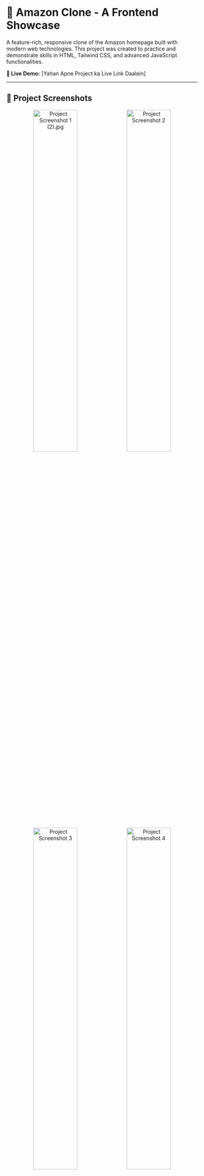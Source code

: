 # 🚀 Amazon Clone - A Frontend Showcase

A feature-rich, responsive clone of the Amazon homepage built with modern web technologies. This project was created to practice and demonstrate skills in HTML, Tailwind CSS, and advanced JavaScript functionalities.

**🔴 Live Demo:** [Yahan Apne Project ka Live Link Daalein]

---

## 📸 Project Screenshots

<p align="center">
  <img src="./images/Screenshot 1 (2).jpg" alt="Project Screenshot 1 (2).jpg" width="48%"/>
  <img src="./images/screenshot 2.jpg" alt="Project Screenshot 2" width="48%"/> 
</p>
<p align="center">
  <img src="./images/screenshot 3.jpg" alt="Project Screenshot 3" width="48%"/>
  <img src="./images/screenshot 4.jpg" alt="Project Screenshot 4" width="48%"/>
</p>

---

## ✨ Features

* **🎨 Modern UI/UX:** A clean and professional layout mimicking the real Amazon website.
* **📱 Fully Responsive:** Looks great on all devices, from mobile phones to desktops.
* **🎬 Ken Burns Hero Effect:** A dynamic hero section with a subtle and elegant zoom animation, built with pure CSS.
* **↔️ Interactive Sliders:** "Inspired by your history" section with a horizontal product slider, controlled by JavaScript.
* **🔍 Functional Search Bar:** A working search bar with an interactive modal that includes an image.
* **💨 Smooth Hover Effects:** Engaging hover animations on product cards and buttons for a better user experience.

---

## 🛠️ Tech Stack Used

* **HTML5:** For the structure and semantics of the website.
* **Tailwind CSS:** For modern, utility-first, and responsive styling.
* **JavaScript (ES6+):** For all interactive features like the sliders, search modal, and dynamic content.
* **Font Awesome:** For high-quality icons used throughout the site.

---

## 🚀 How to Run Locally

1.  Clone the repository to your local machine:
    ```bash
    git clone [https://github.com/Jatin2004-code/amazon-clone.git](https://github.com/Jatin2004-code/amazon-clone.git)
    ```
2.  Navigate into the project directory:
    ```bash
    cd amazon-clone
    ```
3.  Open the `index.html` file in your favorite browser.

---

## 🤝 Connect with Me

Feel free to reach out if you have any questions or suggestions!

<p align="left">
  <a href="https://www.linkedin.com/in/jatin-kanojiya-72a11331b/" target="_blank"><img src="https://img.shields.io/badge/LinkedIn-0077B5?style=for-the-badge&logo=linkedin&logoColor=white" alt="LinkedIn"/></a>
  <a href="https://github.com/Jatin2004-code" target="_blank"><img src="https://img.shields.io/badge/GitHub-100000?style=for-the-badge&logo=github&logoColor=white" alt="GitHub"/></a>
</p>
